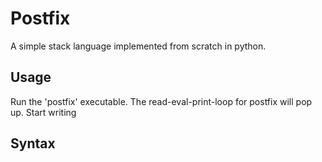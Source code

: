 # Postfix

A simple stack language implemented from scratch in python.

## Usage
Run the 'postfix' executable. The read-eval-print-loop for postfix will pop up. Start writing

## Syntax
